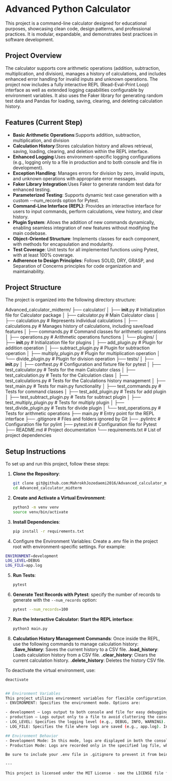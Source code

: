 # Advanced Python Calculator

This project is a command-line calculator designed for educational purposes, showcasing clean code, design patterns, and professional practices. It is modular, expandable, and demonstrates best practices in software development.

## Project Overview

The calculator supports core arithmetic operations (addition, subtraction, multiplication, and division), manages a history of calculations, and includes enhanced error handling for invalid inputs and unknown operations. The project now includes a fully interactive REPL (Read-Eval-Print Loop) interface as well as extended logging capabilities configurable by environment variables. It also uses the Faker library for generating random test data and Pandas for loading, saving, clearing, and deleting calculation history.

## Features (Current Step)

- **Basic Arithmetic Operations**:Supports addition, subtraction, multiplication, and division
- **Calculation History**:Stores calculation history and allows retrieval, saving, loading, clearing, and deletion within the REPL interface.
- **Enhanced Logging**:Uses environment-specific logging configurations (e.g., logging only to a file in production and to both console and file in development).
- **Exception Handling**: Manages errors for division by zero, invalid inputs, and unknown operations with appropriate error messages.
- **Faker Library Integration**:Uses Faker to generate random test data for enhanced testing. 
- **Parameterized Testing**: Supports dynamic test case generation with a custom --num_records option for Pytest.
- **Command-Line Interface (REPL)**: Provides an interactive interface for users to input commands, perform calculations, view history, and clear history.
- **Plugin System**: Allows the addition of new commands dynamically, enabling seamless integration of new features without modifying the main codebase.
- **Object-Oriented Structure**: Implements classes for each component, with methods for encapsulation and modularity.
- **Test Coverage**: Unit tests for all implemented functions using Pytest, with at least 100% coverage.
- **Adherence to Design Principles**: Follows SOLID, DRY, GRASP, and Separation of Concerns principles for code organization and maintainability.

## Project Structure

The project is organized into the following directory structure:

Advanced_calculator_midterm/
├── calculator/
│    ├── __init__.py                # Initialization file for Calculator package
│    ├── calculator.py              # Main Calculator class
│    ├── calculation.py             # Represents individual calculations
│    ├── calculations.py            # Manages history of calculations, including save/load features
│    ├── commands.py                # Command classes for arithmetic operations
│    ├── operations.py              # Arithmetic operations functions
│    └── plugins/
│        ├── __init__.py            # Initialization file for plugins
│        ├── add_plugin.py          # Plugin for addition operation
│        ├── subtract_plugin.py     # Plugin for subtraction operation
│        ├── multiply_plugin.py     # Plugin for multiplication operation
│        └── divide_plugin.py       # Plugin for division operation
├── tests/
│    ├── __init__.py
│    ├── conftest.py                # Configuration and fixture file for pytest
│    ├── test_calculator.py         # Tests for the main Calculator class
│    ├── test_calculation.py        # Tests for the Calculation class
│    ├── test_calculations.py       # Tests for the Calculations history management
│    ├── test_main.py               # Tests for main.py functionality
│    ├── test_commands.py           # Tests for command classes
│    ├── test_add_plugin.py         # Tests for add plugin
│    ├── test_subtract_plugin.py    # Tests for subtract plugin
│    ├── test_multiply_plugin.py    # Tests for multiply plugin
│    ├── test_divide_plugin.py      # Tests for divide plugin
│    └── test_operations.py         # Tests for arithmetic operations
├── main.py                         # Entry point for the REPL interface
├── .gitignore                      # Files and folders ignored by Git
├── .pylintrc                       # Configuration file for pylint
├── pytest.ini                      # Configuration file for Pytest
├── README.md                       # Project documentation
└── requirements.txt                # List of project dependencies

## Setup Instructions

To set up and run this project, follow these steps:

1. **Clone the Repository**:
    ```bash
    git clone git@github.com:MahrokhJozedaemi2016/Advanced_calculator_midterm.git
    cd Advanced_calculator_midterm
    ```

2. **Create and Activate a Virtual Environment**:
    ```bash
    python3 -m venv venv
    source venv/bin/activate
    ```

3. **Install Dependencies**:
    ```bash
    pip install -r requirements.txt
    ```
4. Configure the Environment Variables:
Create a .env file in the project root with environment-specific settings. For example:
```bash
ENVIRONMENT=development
LOG_LEVEL=DEBUG
LOG_FILE=app.log
```

5. **Run Tests**:
    ```bash
    pytest
    ```

6. **Generate Test Records with Pytest**:
    specify the number of records to generate with the `--num_records` option:
    ```bash
    pytest --num_records=100
    ```
7. **Run the Interactive Calculator: Start the REPL interface**:
   ```bash
   python3 main.py
   ```
8. **Calculation History Management Commands**:
Once inside the REPL, use the following commands to manage calculation history:
**.Save_history**: Saves the current history to a CSV file.
**.load_history**: Loads calculation history from a CSV file.
**.clear_history**: Clears the current calculation history.
**.delete_history**: Deletes the history CSV file.

To deactivate the virtual environment, use:
```bash
deactivate


## Environment Variables
This project utilizes environment variables for flexible configuration, which you can set up in a .env file at the project root. The following variables are available:
- ENVIRONMENT: Specifies the environment mode. Options are:

- development – Logs output to both console and file for easy debugging.
- production – Logs output only to a file to avoid cluttering the console.
- LOG_LEVEL: Specifies the logging level (e.g., DEBUG, INFO, WARNING). In development, this is typically set to DEBUG for detailed output, while in production, it might be set to INFO or WARNING to reduce verbosity.
- LOG_FILE: Specifies the file where logs are saved (e.g., app.log). In both environments, logs are written to this file.

## Environment Behavior
- Development Mode: In this mode, logs are displayed in both the console and the specified log file. This helps with debugging by providing real-time feedback on application behavior.
- Production Mode: Logs are recorded only in the specified log file, which keeps the console output clean and is suitable for deployment scenarios.

Be sure to include your .env file in .gitignore to prevent it from being tracked in version control, as it may contain sensitive information.

---

This project is licensed under the MIT License - see the LICENSE file for details.
